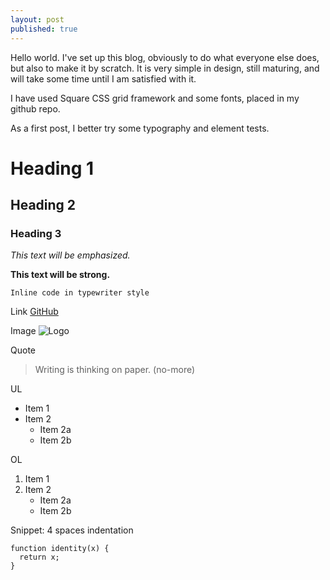 ```yaml
---
layout: post
published: true
---
```


Hello world. I've set up this blog, obviously to do what everyone else does, but also to make it by scratch. It is very simple in design, still maturing, and will take some time until I am satisfied with it.

I have used Square CSS grid framework and some fonts, placed in my github repo. 

As a first post, I better try some typography and element tests.

# Heading 1

## Heading 2

### Heading 3

*This text will be emphasized.*

**This text will be strong.**

`Inline code in typewriter style`

Link 
[GitHub](http://github.com)

Image 
![Logo](http://www.eso.org/public/archives/images/screen/eso1119b.jpg)

Quote
> Writing is thinking on paper. (no-more)

UL
* Item 1
* Item 2
  * Item 2a
  * Item 2b
  
OL
1. Item 1
2. Item 2
   * Item 2a
   * Item 2b

Snippet: 4 spaces indentation

    function identity(x) {
      return x;
    }



